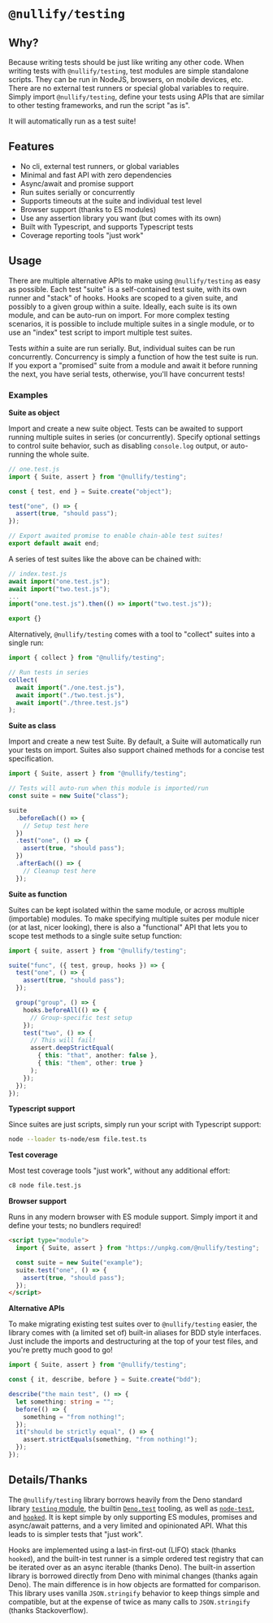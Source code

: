 # `@nullify/testing`

## Why?

Because writing tests should be just like writing any other code. When writing tests with `@nullify/testing`, test modules are simple standalone scripts. They can be run in NodeJS, browsers, on mobile devices, etc. There are no external test runners or special global variables to require. Simply import `@nullify/testing`, define your tests using APIs that are similar to other testing frameworks, and run the script "as is".

It will automatically run as a test suite!

## Features

- No cli, external test runners, or global variables
- Minimal and fast API with zero dependencies
- Async/await and promise support
- Run suites serially or concurrently
- Supports timeouts at the suite and individual test level
- Browser support (thanks to ES modules)
- Use any assertion library you want (but comes with its own)
- Built with Typescript, and supports Typescript tests
- Coverage reporting tools "just work"

## Usage

There are multiple alternative APIs to make using `@nullify/testing` as easy as possible. Each test "suite" is a self-contained test suite, with its own runner and "stack" of hooks. Hooks are scoped to a given suite, and possibly to a given group within a suite. Ideally, each suite is its own module, and can be auto-run on import. For more complex testing scenarios, it is possible to include multiple suites in a single module, or to use an "index" test script to import multiple test suites.

Tests _within_ a suite are run serially. But, individual suites can be run concurrently. Concurrency is simply a function of how the test suite is run. If you export a "promised" suite from a module and await it before running the next, you have serial tests, otherwise, you'll have concurrent tests!

### Examples

**Suite as object**

Import and create a new suite object. Tests can be awaited to support running multiple suites in series (or concurrently). Specify optional settings to control suite behavior, such as disabling `console.log` output, or auto-running the whole suite.

```typescript
// one.test.js
import { Suite, assert } from "@nullify/testing";

const { test, end } = Suite.create("object");

test("one", () => {
  assert(true, "should pass");
});

// Export awaited promise to enable chain-able test suites!
export default await end;
```

A series of test suites like the above can be chained with:

```typescript
// index.test.js
await import("one.test.js");
await import("two.test.js");
...
import("one.test.js").then(() => import("two.test.js"));

export {}
```

Alternatively, `@nullify/testing` comes with a tool to "collect" suites into a single run:

```typescript
import { collect } from "@nullify/testing";

// Run tests in series
collect(
  await import("./one.test.js"),
  await import("./two.test.js"),
  await import("./three.test.js")
);
```

**Suite as class**

Import and create a new test Suite. By default, a Suite will automatically run your tests on import. Suites also support chained methods for a concise test specification.

```typescript
import { Suite, assert } from "@nullify/testing";

// Tests will auto-run when this module is imported/run
const suite = new Suite("class");

suite
  .beforeEach(() => {
    // Setup test here
  })
  .test("one", () => {
    assert(true, "should pass");
  })
  .afterEach(() => {
    // Cleanup test here
  });
```

**Suite as function**

Suites can be kept isolated within the same module, or across multiple (importable) modules. To make specifying multiple suites per module nicer (or at last, nicer looking), there is also a "functional" API that lets you to scope test methods to a single suite setup function:

```typescript
import { suite, assert } from "@nullify/testing";

suite("func", ({ test, group, hooks }) => {
  test("one", () => {
    assert(true, "should pass");
  });

  group("group", () => {
    hooks.beforeAll(() => {
      // Group-specific test setup
    });
    test("two", () => {
      // This will fail!
      assert.deepStrictEqual(
        { this: "that", another: false },
        { this: "them", other: true }
      );
    });
  });
});
```

**Typescript support**

Since suites are just scripts, simply run your script with Typescript support:

```bash
node --loader ts-node/esm file.test.ts
```

**Test coverage**

Most test coverage tools "just work", without any additional effort:

```bash
c8 node file.test.js
```

**Browser support**

Runs in any modern browser with ES module support. Simply import it and define your tests; no bundlers required!

```html
<script type="module">
  import { Suite, assert } from "https://unpkg.com/@nullify/testing";

  const suite = new Suite("example");
  suite.test("one", () => {
    assert(true, "should pass");
  });
</script>
```

**Alternative APIs**

To make migrating existing test suites over to `@nullify/testing` easier, the library comes with (a limited set of) built-in aliases for BDD style interfaces. Just include the imports and destructuring at the top of
your test files, and you're pretty much good to go!

```typescript
import { Suite, assert } from "@nullify/testing";

const { it, describe, before } = Suite.create("bdd");

describe("the main test", () => {
  let something: string = "";
  before(() => {
    something = "from nothing!";
  });
  it("should be strictly equal", () => {
    assert.strictEquals(something, "from nothing!");
  });
});
```

<script type="module" unsafe-inline>
  import { Suite, assert } from "https://unpkg.com/@nullify/testing/dist/mod.js";

  const suite = new Suite("example");
  suite.test("one", () => {
    assert(true, "should pass");
  });
</script>

## Details/Thanks

The `@nullify/testing` library borrows heavily from the Deno standard library [`testing` module](https://github.com/denoland/deno_std/tree/main/testing), the builtin [`Deno.test`](https://doc.deno.land/builtin/stable#Deno.test) tooling, as well as [`node-test`](https://github.com/ben-page/node-test), and [`hooked`](https://github.com/luvies/deno_hooked). It is kept simple by only supporting ES modules, promises and async/await patterns, and a very limited and opinionated API. What this leads to is simpler tests that "just work".

Hooks are implemented using a last-in first-out (LIFO) stack (thanks `hooked`), and the built-in test runner is a simple ordered test registry that can be iterated over as an async iterable (thanks Deno). The built-in assertion library is borrowed directly from Deno with minimal changes (thanks again Deno). The main difference is in how objects are formatted for comparison. This library uses vanilla `JSON.stringify` behavior to keep things simple and compatible, but at the expense of twice as many calls to `JSON.stringify` (thanks Stackoverflow).
